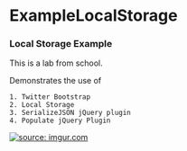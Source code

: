 # ExampleLocalStorage

### Local Storage Example
This is a lab from school.

Demonstrates the use of
```
1. Twitter Bootstrap
2. Local Storage
3. SerializeJSON jQuery plugin
4. Populate jQuery Plugin
```
<a href="http://imgur.com/mP8JKSI"><img src="http://i.imgur.com/mP8JKSI.png" title="source: imgur.com" /></a>
